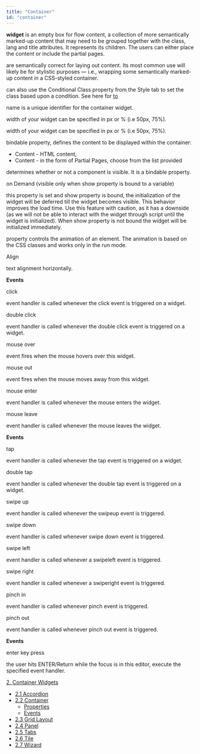 ```yaml
---
title: "Container"
id: "container"
---
```


**widget** is an empty box for flow content, a collection of more semantically marked-up content that may need to be grouped together with the class, lang and title attributes. It represents its children. The users can either place the content or include the partial pages.

are semantically correct for laying out content. Its most common use will likely be for stylistic purposes — i.e., wrapping some semantically marked-up content in a CSS-styled container.

can also use the Conditional Class property from the Style tab to set the class based upon a condition. See here for [to](/learn/how-tos/use-conditional-class-property/)

name is a unique identifier for the container widget.

width of your widget can be specified in px or % (i.e 50px, 75%).

width of your widget can be specified in px or % (i.e 50px, 75%).

bindable property, defines the content to be displayed within the container:

- Content - HTML content,
- Content - in the form of Partial Pages, choose from the list provided

determines whether or not a component is visible. It is a bindable property.

on Demand (visible only when show property is bound to a variable)

this property is set and show property is bound, the initialization of the widget will be deferred till the widget becomes visible. This behavior improves the load time. Use this feature with caution, as it has a downside (as we will not be able to interact with the widget through script until the widget is initialized). When show property is not bound the widget will be initialized immediately.

property controls the animation of an element. The animation is based on the CSS classes and works only in the run mode.

Align

text alignment horizontally.

**Events**

click

event handler is called whenever the click event is triggered on a widget.

double click

event handler is called whenever the double click event is triggered on a widget.

mouse over

event fires when the mouse hovers over this widget.

mouse out

event fires when the mouse moves away from this widget.

mouse enter

event handler is called whenever the mouse enters the widget.

mouse leave

event handler is called whenever the mouse leaves the widget.

**Events**

tap

event handler is called whenever the tap event is triggered on a widget.

double tap

event handler is called whenever the double tap event is triggered on a widget.

swipe up

event handler is called whenever the swipeup event is triggered.

swipe down

event handler is called whenever swipe down event is triggered.

swipe left

event handler is called whenever a swipeleft event is triggered.

swipe right

event handler is called whenever a swiperight event is triggered.

pinch in

event handler is called whenever pinch event is triggered.

pinch out

event handler is called whenever pinch out event is triggered.

**Events**

enter key press

the user hits ENTER/Return while the focus is in this editor, execute the specified event handler.

[2\. Container Widgets](/learn/app-development/widgets/widget-library/#container)

- [2.1 Accordion](/learn/app-development/widgets/container/accordion/)
- [2.2 Container](/learn/app-development/widgets/container/container/)
    - [Properties](#properties)
    - [Events](#events)
- [2.3 Grid Layout](/learn/app-development/widgets/container/grid-layout/)
- [2.4 Panel](/learn/app-development/widgets/container/panel/)
- [2.5 Tabs](/learn/app-development/widgets/container/tabs/)
- [2.6 Tile](/learn/app-development/widgets/container/tile/)
- [2.7 Wizard](/learn/app-development/widgets/container/wizard/)
